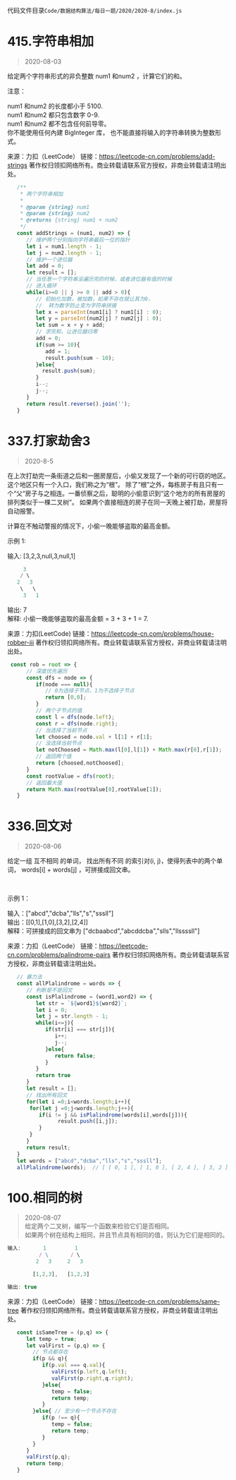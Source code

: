 代码文件目录`Code/数据结构算法/每日一题/2020/2020-8/index.js`

# 415.字符串相加
> 2020-08-03   

给定两个字符串形式的非负整数 num1 和num2 ，计算它们的和。

注意：

num1 和num2 的长度都小于 5100.   
num1 和num2 都只包含数字 0-9.   
num1 和num2 都不包含任何前导零。   
你不能使用任何內建 BigInteger 库， 也不能直接将输入的字符串转换为整数形式。

来源：力扣（LeetCode）
链接：https://leetcode-cn.com/problems/add-strings
著作权归领扣网络所有。商业转载请联系官方授权，非商业转载请注明出处。


 ```js
    /**
     * 两个字符串相加
     *
     * @param {string} num1 
     * @param {string} num2
     * @returns {string} num1 + num2
     */
    const addStrings = (num1, num2) => {
       // 维护两个分别指向字符串最后一位的指针
       let i = num1.length - 1;
       let j = num2.length - 1;
       // 维护一个进位器    
       let add = 0;
       let result = [];
       // 当任意一个字符串没遍历完的时候，或者进位器有值的时候
       // 进入循环   
       while(i>=0 || j >= 0 || add > 0){
          // 初始化加数，被加数，如果不存在就让其为0，
          //  转为数字防止变为字符串拼接   
          let x = parseInt(num1[i] ? num1[i] : 0);
          let y = parseInt(num2[j] ? num2[j] : 0);
          let sum = x + y + add;
          // 求完和，让进位器归零
          add = 0;
          if(sum >= 10){
             add = 1;
             result.push(sum - 10);
          }else{
            result.push(sum);
          }
          i--;
          j--;
       }
       return result.reverse().join('');
    }
 ```


 # 337.打家劫舍3
 > 2020-8-5   

 在上次打劫完一条街道之后和一圈房屋后，小偷又发现了一个新的可行窃的地区。这个地区只有一个入口，我们称之为“根”。 除了“根”之外，每栋房子有且只有一个“父“房子与之相连。一番侦察之后，聪明的小偷意识到“这个地方的所有房屋的排列类似于一棵二叉树”。 如果两个直接相连的房子在同一天晚上被打劫，房屋将自动报警。   
   
计算在不触动警报的情况下，小偷一晚能够盗取的最高金额。   

示例 1:   
 
输入: [3,2,3,null,3,null,1]   
```js
     3   
    / \   
   2   3   
    \   \    
     3   1   
```
输出: 7    
解释: 小偷一晚能够盗取的最高金额 = 3 + 3 + 1 = 7.   

来源：力扣(LeetCode)
链接：https://leetcode-cn.com/problems/house-robber-iii
著作权归领扣网络所有。商业转载请联系官方授权，非商业转载请注明出处。

```js
 const rob = root => {
      // 深度优先遍历
      const dfs = node => {
         if(node === null){
            // 0为选择子节点，1为不选择子节点
            return [0,0];
         }
         // 两个子节点的值
         const l = dfs(node.left);
         const r = dfs(node.right);
         // 当选择了当前节点
         let choosed = node.val + l[1] + r[1];
         // 没选择当前节点
         let notChoosed = Math.max(l[0],l[1]) + Math.max(r[0],r[1]);
         // 返回两个值
         return [choosed,notChoosed];
      }
      const rootValue = dfs(root);
      // 返回最大值
      return Math.max(rootValue[0],rootValue[1]);
   }

```

# 336.回文对
> 2020-08-06 

给定一组 互不相同 的单词， 找出所有不同 的索引对(i, j)，使得列表中的两个单词， words[i] + words[j] ，可拼接成回文串。  

 

示例 1：  

输入：["abcd","dcba","lls","s","sssll"]  
输出：[[0,1],[1,0],[3,2],[2,4]]   
解释：可拼接成的回文串为 ["dcbaabcd","abcddcba","slls","llssssll"]   

来源：力扣（LeetCode）
链接：https://leetcode-cn.com/problems/palindrome-pairs
著作权归领扣网络所有。商业转载请联系官方授权，非商业转载请注明出处。

```js
   // 暴力法
   const allPlalindrome = words => {
      // 判断是不是回文
      const isPlalindrome = (word1,word2) => {
         let str = `${word1}${word2}`;
         let i = 0;
         let j = str.length - 1;
         while(i<=j){
            if(str[i] === str[j]){
               i++;
               j--;
            }else{
               return false;
            }
         }
         return true
      }
      let result = [];
      // 找出所有回文
      for(let i =0;i<words.length;i++){
       for(let j =0;j<words.length;j++){
          if(i != j && isPlalindrome(words[i],words[j])){
                result.push([i,j]);
          }
       }
      }
      return result;
   }
   let words = ["abcd","dcba","lls","s","sssll"];
   allPlalindrome(words);  // [ [ 0, 1 ], [ 1, 0 ], [ 2, 4 ], [ 3, 2 ] ]
```

# 100.相同的树
> 2020-08-07   
给定两个二叉树，编写一个函数来检验它们是否相同。     
如果两个树在结构上相同，并且节点具有相同的值，则认为它们是相同的。  

```js
输入:       1         1
          / \       / \
         2   3     2   3

        [1,2,3],   [1,2,3]

输出: true

```
来源：力扣（LeetCode）
链接：https://leetcode-cn.com/problems/same-tree
著作权归领扣网络所有。商业转载请联系官方授权，非商业转载请注明出处。

```js
   const isSameTree = (p,q) => {
      let temp = true;
      let valFirst = (p,q) => {
        // 节点都存在
        if(p && q){
           if(p.val === q.val){
              valFirst(p.left,q.left);
              valFirst(p.right,q.right);
           }else{
              temp = false;
              return temp;
           }
        }else{ // 至少有一个节点不存在
           if(p !== q){
              temp = false;
              return temp;
           }
        }
      }
      valFirst(p,q);
      return temp;
   }
```
